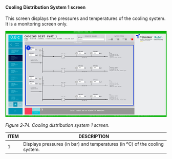 #### Cooling Distribution System 1 screen

This screen displays the pressures and temperatures of the cooling system. It is a monitoring screen only.

![](../Resources/media/image90.png)

*Figure 2‑74. Cooling distribution system 1 screen.*

| ITEM| DESCRIPTION|
|----------|----------|
| 1| Displays pressures (in bar) and temperatures (in ºC) of the cooling system.|
